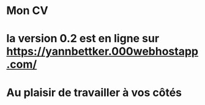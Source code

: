# Mon CV
# la version 0.2 est en ligne  sur https://yannbettker.000webhostapp.com/
# Au plaisir de travailler à vos côtés